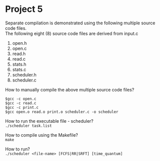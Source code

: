 # Project 5
Separate compilation is demonstrated using the following multiple source code files.  
The following eight (8) source code files are derived from input.c  

1. open.h
2. open.c
3. read.h
4. read.c
5. stats.h
6. stats.c
7. scheduler.h
8. scheduler.c

How to manually compile the above multiple source code files?
```
$gcc -c open.c
$gcc -c read.c
$gcc -c print.c
$gcc open.o read.o print.o scheduler.c -o scheduler
```

How to run the executable file - scheduler?  
`./scheduler task.list`

How to compile using the Makefile?  
`make`

How to run?  
`./scheduler <file-name> [FCFS|RR|SRFT] [time_quantum]`
